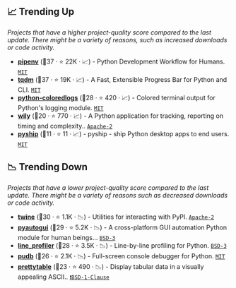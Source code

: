 ## 📈 Trending Up

_Projects that have a higher project-quality score compared to the last update. There might be a variety of reasons, such as increased downloads or code activity._

- <b><a href="https://github.com/pypa/pipenv">pipenv</a></b> (🥇37 ·  ⭐ 22K · 📈) - Python Development Workflow for Humans. <code><a href="http://bit.ly/34MBwT8">MIT</a></code>
- <b><a href="https://github.com/tqdm/tqdm">tqdm</a></b> (🥇37 ·  ⭐ 19K · 📈) - A Fast, Extensible Progress Bar for Python and CLI. <code><a href="http://bit.ly/34MBwT8">MIT</a></code>
- <b><a href="https://github.com/xolox/python-coloredlogs">python-coloredlogs</a></b> (🥈28 ·  ⭐ 420 · 📈) - Colored terminal output for Python's logging module. <code><a href="http://bit.ly/34MBwT8">MIT</a></code>
- <b><a href="https://github.com/tonybaloney/wily">wily</a></b> (🥉20 ·  ⭐ 770 · 📈) - A Python application for tracking, reporting on timing and complexity.. <code><a href="http://bit.ly/3nYMfla">Apache-2</a></code>
- <b><a href="https://github.com/jamesabel/pyship">pyship</a></b> (🥉11 ·  ⭐ 11 · 📈) - pyship - ship Python desktop apps to end users. <code><a href="http://bit.ly/34MBwT8">MIT</a></code>

## 📉 Trending Down

_Projects that have a lower project-quality score compared to the last update. There might be a variety of reasons such as decreased downloads or code activity._

- <b><a href="https://github.com/pypa/twine">twine</a></b> (🥈30 ·  ⭐ 1.1K · 📉) - Utilities for interacting with PyPI. <code><a href="http://bit.ly/3nYMfla">Apache-2</a></code>
- <b><a href="https://github.com/asweigart/pyautogui">pyautogui</a></b> (🥈29 ·  ⭐ 5.2K · 📉) - A cross-platform GUI automation Python module for human beings... <code><a href="http://bit.ly/3aKzpTv">BSD-3</a></code>
- <b><a href="https://github.com/pyutils/line_profiler">line_profiler</a></b> (🥈28 ·  ⭐ 3.5K · 📉) - Line-by-line profiling for Python. <code><a href="http://bit.ly/3aKzpTv">BSD-3</a></code>
- <b><a href="https://github.com/inducer/pudb">pudb</a></b> (🥈26 ·  ⭐ 2.1K · 📉) - Full-screen console debugger for Python. <code><a href="http://bit.ly/34MBwT8">MIT</a></code>
- <b><a href="https://github.com/jazzband/prettytable">prettytable</a></b> (🥉23 ·  ⭐ 490 · 📉) - Display tabular data in a visually appealing ASCII.. <code><a href="https://tldrlegal.com/search?q=BSD-1-Clause">❗️BSD-1-Clause</a></code>

